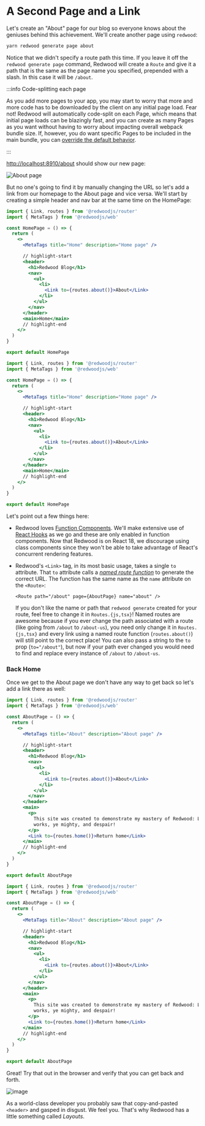 # A Second Page and a Link

Let's create an "About" page for our blog so everyone knows about the geniuses behind this achievement. We'll create another page using `redwood`:

```bash
yarn redwood generate page about
```

Notice that we didn't specify a route path this time. If you leave it off the `redwood generate page` command, Redwood will create a `Route` and give it a path that is the same as the page name you specified, prepended with a slash. In this case it will be `/about`.

:::info Code-splitting each page

As you add more pages to your app, you may start to worry that more and more code has to be downloaded by the client on any initial page load. Fear not! Redwood will automatically code-split on each Page, which means that initial page loads can be blazingly fast, and you can create as many Pages as you want without having to worry about impacting overall webpack bundle size. If, however, you do want specific Pages to be included in the main bundle, you can [override the default behavior](../../router.md#not-code-splitting).

:::

[http://localhost:8910/about](http://localhost:8910/about) should show our new page:

![About page](https://user-images.githubusercontent.com/300/145647906-56b02a6c-b92c-40c6-9d37-860584ffaa6b.png)

But no one's going to find it by manually changing the URL so let's add a link from our homepage to the About page and vice versa. We'll start by creating a simple header and nav bar at the same time on the HomePage:

<Tabs groupId="js-ts">
<TabItem value="js" label="JavaScript">

```jsx title="web/src/pages/HomePage/HomePage.js"
import { Link, routes } from '@redwoodjs/router'
import { MetaTags } from '@redwoodjs/web'

const HomePage = () => {
  return (
    <>
      <MetaTags title="Home" description="Home page" />

      // highlight-start
      <header>
        <h1>Redwood Blog</h1>
        <nav>
          <ul>
            <li>
              <Link to={routes.about()}>About</Link>
            </li>
          </ul>
        </nav>
      </header>
      <main>Home</main>
      // highlight-end
    </>
  )
}

export default HomePage
```

</TabItem>
<TabItem value="ts" label="TypeScript">

```jsx title="web/src/pages/HomePage/HomePage.tsx"
import { Link, routes } from '@redwoodjs/router'
import { MetaTags } from '@redwoodjs/web'

const HomePage = () => {
  return (
    <>
      <MetaTags title="Home" description="Home page" />

      // highlight-start
      <header>
        <h1>Redwood Blog</h1>
        <nav>
          <ul>
            <li>
              <Link to={routes.about()}>About</Link>
            </li>
          </ul>
        </nav>
      </header>
      <main>Home</main>
      // highlight-end
    </>
  )
}

export default HomePage
```

</TabItem>
</Tabs>

Let's point out a few things here:

- Redwood loves [Function Components](https://www.robinwieruch.de/react-function-component). We'll make extensive use of [React Hooks](https://react.dev/reference/react) as we go and these are only enabled in function components. Now that Redwood is on React 18, we discourage using class components since they won't be able to take advantage of React's concurrent rendering features.
- Redwood's `<Link>` tag, in its most basic usage, takes a single `to` attribute. That `to` attribute calls a [_named route function_](../../router.md#link-and-named-route-functions) to generate the correct URL. The function has the same name as the `name` attribute on the `<Route>`:

  `<Route path="/about" page={AboutPage} name="about" />`

  If you don't like the name or path that `redwood generate` created for your route, feel free to change it in `Routes.{js,tsx}`! Named routes are awesome because if you ever change the path associated with a route (like going from `/about` to `/about-us`), you need only change it in `Routes.{js,tsx}` and every link using a named route function (`routes.about()`) will still point to the correct place! You can also pass a string to the `to` prop (`to="/about"`), but now if your path ever changed you would need to find and replace every instance of `/about` to `/about-us`.

### Back Home

Once we get to the About page we don't have any way to get back so let's add a link there as well:

<Tabs groupId="js-ts">
<TabItem value="js" label="JavaScript">

```jsx title="web/src/pages/AboutPage/AboutPage.js"
import { Link, routes } from '@redwoodjs/router'
import { MetaTags } from '@redwoodjs/web'

const AboutPage = () => {
  return (
    <>
      <MetaTags title="About" description="About page" />

      // highlight-start
      <header>
        <h1>Redwood Blog</h1>
        <nav>
          <ul>
            <li>
              <Link to={routes.about()}>About</Link>
            </li>
          </ul>
        </nav>
      </header>
      <main>
        <p>
          This site was created to demonstrate my mastery of Redwood: Look on my
          works, ye mighty, and despair!
        </p>
        <Link to={routes.home()}>Return home</Link>
      </main>
      // highlight-end
    </>
  )
}

export default AboutPage
```

</TabItem>
<TabItem value="ts" label="TypeScript">

```jsx title="web/src/pages/AboutPage/AboutPage.tsx"
import { Link, routes } from '@redwoodjs/router'
import { MetaTags } from '@redwoodjs/web'

const AboutPage = () => {
  return (
    <>
      <MetaTags title="About" description="About page" />

      // highlight-start
      <header>
        <h1>Redwood Blog</h1>
        <nav>
          <ul>
            <li>
              <Link to={routes.about()}>About</Link>
            </li>
          </ul>
        </nav>
      </header>
      <main>
        <p>
          This site was created to demonstrate my mastery of Redwood: Look on my
          works, ye mighty, and despair!
        </p>
        <Link to={routes.home()}>Return home</Link>
      </main>
      // highlight-end
    </>
  )
}

export default AboutPage
```

</TabItem>
</Tabs>

Great! Try that out in the browser and verify that you can get back and forth.

![image](https://user-images.githubusercontent.com/300/145899850-2906c2e3-4ec1-4f8a-9c95-e43b0f7da73f.png)

As a world-class developer you probably saw that copy-and-pasted `<header>` and gasped in disgust. We feel you. That's why Redwood has a little something called _Layouts_.
